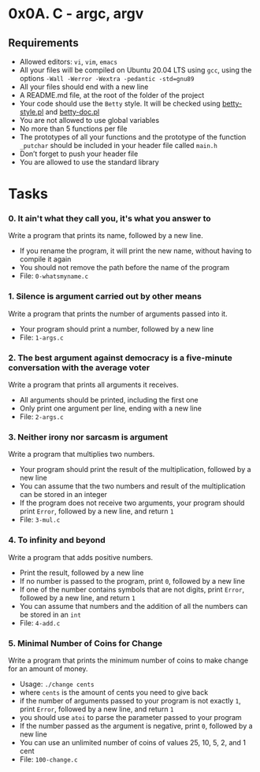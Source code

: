 # 0x0A. C - argc, argv

## Requirements
- Allowed editors: `vi`, `vim`, `emacs`
- All your files will be compiled on Ubuntu 20.04 LTS using `gcc`, using the options `-Wall -Werror -Wextra -pedantic -std=gnu89`
- All your files should end with a new line
- A README.md file, at the root of the folder of the project
- Your code should use the `Betty` style. It will be checked using [betty-style.pl](https://github.com/holbertonschool/Betty/blob/master/betty-style.pl) and [betty-doc.pl](https://github.com/holbertonschool/Betty/blob/master/betty-doc.pl)
- You are not allowed to use global variables
- No more than 5 functions per file
- The prototypes of all your functions and the prototype of the function `_putchar` should be included in your header file called `main.h`
- Don’t forget to push your header file
- You are allowed to use the standard library

# Tasks
### 0. It ain't what they call you, it's what you answer to
Write a program that prints its name, followed by a new line.
- If you rename the program, it will print the new name, without having to compile it again
- You should not remove the path before the name of the program
- File: `0-whatsmyname.c`


### 1. Silence is argument carried out by other means
Write a program that prints the number of arguments passed into it.
- Your program should print a number, followed by a new line
- File: `1-args.c`


### 2. The best argument against democracy is a five-minute conversation with the average voter
Write a program that prints all arguments it receives.
- All arguments should be printed, including the first one
- Only print one argument per line, ending with a new line
- File: `2-args.c`

### 3. Neither irony nor sarcasm is argument
Write a program that multiplies two numbers.
- Your program should print the result of the multiplication, followed by a new line
- You can assume that the two numbers and result of the multiplication can be stored in an integer
- If the program does not receive two arguments, your program should print `Error`, followed by a new line, and return `1`
- File: `3-mul.c`


### 4. To infinity and beyond
Write a program that adds positive numbers.
- Print the result, followed by a new line
- If no number is passed to the program, print `0`, followed by a new line
- If one of the number contains symbols that are not digits, print `Error`, followed by a new line, and return `1`
- You can assume that numbers and the addition of all the numbers can be stored in an `int`
- File: `4-add.c`


### 5. Minimal Number of Coins for Change
Write a program that prints the minimum number of coins to make change for an amount of money.
- Usage: `./change cents`
- where `cents` is the amount of cents you need to give back
- if the number of arguments passed to your program is not exactly `1`, print `Error`, followed by a new line, and return `1`
- you should use `atoi` to parse the parameter passed to your program
- If the number passed as the argument is negative, print `0`, followed by a new line
- You can use an unlimited number of coins of values 25, 10, 5, 2, and 1 cent
- File: `100-change.c`



